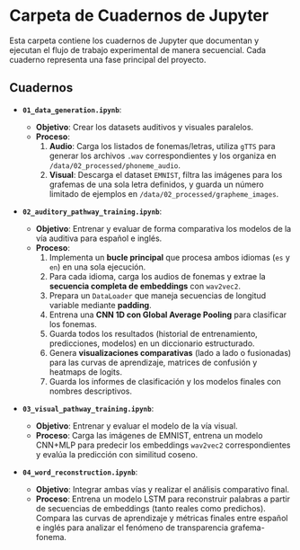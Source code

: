 # Carpeta de Cuadernos de Jupyter

Esta carpeta contiene los cuadernos de Jupyter que documentan y ejecutan el flujo de trabajo experimental de manera secuencial. Cada cuaderno representa una fase principal del proyecto.

## Cuadernos

- **`01_data_generation.ipynb`**:

  - **Objetivo**: Crear los datasets auditivos y visuales paralelos.
  - **Proceso**:
    1.  **Audio**: Carga los listados de fonemas/letras, utiliza `gTTS` para generar los archivos `.wav` correspondientes y los organiza en `/data/02_processed/phoneme_audio`.
    2.  **Visual**: Descarga el dataset `EMNIST`, filtra las imágenes para los grafemas de una sola letra definidos, y guarda un número limitado de ejemplos en `/data/02_processed/grapheme_images`.

- **`02_auditory_pathway_training.ipynb`**:

  - **Objetivo**: Entrenar y evaluar de forma comparativa los modelos de la vía auditiva para español e inglés.
  - **Proceso**:
    1.  Implementa un **bucle principal** que procesa ambos idiomas (`es` y `en`) en una sola ejecución.
    2.  Para cada idioma, carga los audios de fonemas y extrae la **secuencia completa de embeddings** con `wav2vec2`.
    3.  Prepara un `DataLoader` que maneja secuencias de longitud variable mediante **padding**.
    4.  Entrena una **CNN 1D con Global Average Pooling** para clasificar los fonemas.
    5.  Guarda todos los resultados (historial de entrenamiento, predicciones, modelos) en un diccionario estructurado.
    6.  Genera **visualizaciones comparativas** (lado a lado o fusionadas) para las curvas de aprendizaje, matrices de confusión y heatmaps de logits.
    7.  Guarda los informes de clasificación y los modelos finales con nombres descriptivos.

- **`03_visual_pathway_training.ipynb`**:

  - **Objetivo**: Entrenar y evaluar el modelo de la vía visual.
  - **Proceso**: Carga las imágenes de EMNIST, entrena un modelo CNN+MLP para predecir los embeddings `wav2vec2` correspondientes y evalúa la predicción con similitud coseno.

- **`04_word_reconstruction.ipynb`**:
  - **Objetivo**: Integrar ambas vías y realizar el análisis comparativo final.
  - **Proceso**: Entrena un modelo LSTM para reconstruir palabras a partir de secuencias de embeddings (tanto reales como predichos). Compara las curvas de aprendizaje y métricas finales entre español e inglés para analizar el fenómeno de transparencia grafema-fonema.
